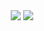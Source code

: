 <div align="center"> 
<!-- 	<a href="https://www.linkedin.com/in/[id]/"><img src="https://img.shields.io/badge/-Soroush%20Shemshadi-0072b1?style=flat&logo=Linkedin&logoColor=white&link=https://www.linkedin.com/in/[id]/" /></a> -->
<!--	<a href="https://www.twitter.com/[id]/"><img src="https://img.shields.io/badge/-shuoros-1d8296?style=flat&logo=twitter&logoColor=white&link=https://www.twitter.com/[id]/" /></a> -->
<!-- 	<a href="https://stackoverflow.com/story/[id]"><img src="https://img.shields.io/badge/-Soroush%20Shemshadi-f48024?style=flat&logo=Stackoverflow&logoColor=white&link=https://stackoverflow.com/story/[id]" /></a>-->
	<a href="https://discord.com/users/Rewindo#1958"><img src="https://img.shields.io/badge/-shuoros-585abf?style=flat&logo=discord&logoColor=white&link=https://discord.com/users/shuoros#5896" /></a>
<!-- 	<a href="https://steamcommunity.com/profiles/76561199035818916/"><img src="https://img.shields.io/badge/-Shuoros-2A475E?style=flat&logo=Steam&logoColor=white&link=https://steamcommunity.com/profiles/76561199035818916/)](https://steamcommunity.com/profiles/76561199035818916/" /></a> -->
<!-- 	<a href="https://open.spotify.com/user/8eok1ds4tefumj3m7l88ie6t4?si=eSKACvnOS6m37KBypnfn9w&utm_source=copy-link&dl_branch=1"><img src="https://img.shields.io/badge/-What%20I%20Listen-1ED760?style=flat&logo=Spotify&logoColor=white&link=https://open.spotify.com/user/8eok1ds4tefumj3m7l88ie6t4?si=eSKACvnOS6m37KBypnfn9w&utm_source=copy-link&dl_branch=1)](https://open.spotify.com/user/8eok1ds4tefumj3m7l88ie6t4?si=eSKACvnOS6m37KBypnfn9w&utm_source=copy-link&dl_branch=1" /></a> -->
	<a href="https://rewindo21.github.io"><img src="https://img.shields.io/badge/-My%20Resume-dcd0ff?style=flat&logo=Github&logoColor=dcd0ff &link=https://rewindo21.github.io" /></a>
</div>
